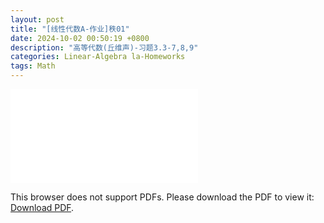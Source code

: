 ```yaml
---
layout: post
title: "[线性代数A-作业]秩01"
date: 2024-10-02 00:50:19 +0800
description: "高等代数(丘维声)-习题3.3-7,8,9"
categories: Linear-Algebra la-Homeworks 
tags: Math 
---
```

<object data="{{ site.url }}/assets/pdfs/la-homework-07.pdf" type="application/pdf" width="700px" height="700px">
<embed src="{{ site.url }}/assets/pdfs/la-homework-07.pdf">
<p>This browser does not support PDFs. Please download the PDF to view it: <a href="{{ site.url }}/assets/pdfs/la-homework-07.pdf">Download PDF</a>.</p>
</embed>
</object>